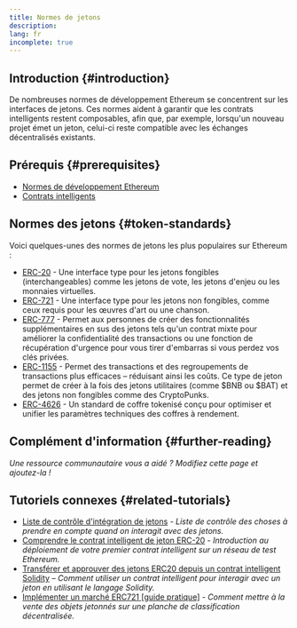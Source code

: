 ```yaml
---
title: Normes de jetons
description:
lang: fr
incomplete: true
---
```


## Introduction {#introduction}

De nombreuses normes de développement Ethereum se concentrent sur les interfaces de jetons. Ces normes aident à garantir que les contrats intelligents restent composables, afin que, par exemple, lorsqu'un nouveau projet émet un jeton, celui-ci reste compatible avec les échanges décentralisés existants.

## Prérequis {#prerequisites}

- [Normes de développement Ethereum](/developers/docs/standards/)
- [Contrats intelligents](/developers/docs/smart-contracts/)

## Normes des jetons {#token-standards}

Voici quelques-unes des normes de jetons les plus populaires sur Ethereum :

- [ERC-20](/developers/docs/standards/tokens/erc-20/) - Une interface type pour les jetons fongibles (interchangeables) comme les jetons de vote, les jetons d'enjeu ou les monnaies virtuelles.
- [ERC-721](/developers/docs/standards/tokens/erc-721/) - Une interface type pour les jetons non fongibles, comme ceux requis pour les œuvres d'art ou une chanson.
- [ERC-777](/developers/docs/standards/tokens/erc-777/) - Permet aux personnes de créer des fonctionnalités supplémentaires en sus des jetons tels qu'un contrat mixte pour améliorer la confidentialité des transactions ou une fonction de récupération d'urgence pour vous tirer d'embarras si vous perdez vos clés privées.
- [ERC-1155](/developers/docs/standards/tokens/erc-1155/) - Permet des transactions et des regroupements de transactions plus efficaces – réduisant ainsi les coûts. Ce type de jeton permet de créer à la fois des jetons utilitaires (comme $BNB ou $BAT) et des jetons non fongibles comme des CryptoPunks.
- [ERC-4626](/developers/docs/standards/tokens/erc-4626/) - Un standard de coffre tokenisé conçu pour optimiser et unifier les paramètres techniques des coffres à rendement.

## Complément d'information {#further-reading}

_Une ressource communautaire vous a aidé ? Modifiez cette page et ajoutez-la !_

## Tutoriels connexes {#related-tutorials}

- [Liste de contrôle d'intégration de jetons](/developers/tutorials/token-integration-checklist/) _- Liste de contrôle des choses à prendre en compte quand on interagit avec des jetons._
- [Comprendre le contrat intelligent de jeton ERC-20](/developers/tutorials/understand-the-erc-20-token-smart-contract/) _- Introduction au déploiement de votre premier contrat intelligent sur un réseau de test Ethereum._
- [Transférer et approuver des jetons ERC20 depuis un contrat intelligent Solidity](/developers/tutorials/transfers-and-approval-of-erc-20-tokens-from-a-solidity-smart-contract/) _– Comment utiliser un contrat intelligent pour interagir avec un jeton en utilisant le langage Solidity._
- [Implémenter un marché ERC721 [guide pratique]](/developers/tutorials/how-to-implement-an-erc721-market/) _- Comment mettre à la vente des objets jetonnés sur une planche de classification décentralisée._
